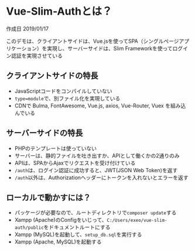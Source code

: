 # Vue-Slim-Authとは？

作成日 2019/01/17

このデモは、クライアントサイドは、Vue.jsを使ってSPA（シングルページアプリケーション）を実現し、サーバーサイドは、Slim Frameworkを使ってログイン認証を実現させている

## クライアントサイドの特長

- JavaScriptコードをコンパイルしていない
- `type=module`で、別ファイル化を実現している
- CDNで Bulma, FontAwesome, Vue.js, axios, Vue-Router, Vuex を組み込んでいる

## サーバーサイドの特長

- PHPのテンプレートは使っていない
- サーバーは、静的ファイルを吐き出すか、APIとして働くかの2通りのみ
- APIは、SPAからAjaxでリクエストを受け付けている
- `/auth`は、ログイン認証に成功すると、JWT(JSON Web Token)を返す
- `/auth`以外は、Authorizationヘッダーにトークンを入れないとエラーを返す

## ローカルで動かすには？

- パッケージが必要なので、ルートディレクトリで`composer update`する
- Xampp (Apache)のConfigをいじって、`C:/Users/exeo/vue-slim-auth/public`をドキュメントルートにする
- Xampp (MySQL)を起動して、`setup_db.sql`を実行する
- Xampp (Apache, MySQL)を起動する
